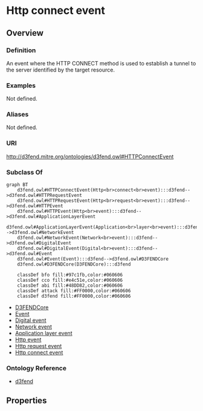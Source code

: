 # Http connect event

## Overview

### Definition
An event where the HTTP CONNECT method is used to establish a tunnel to the server identified by the target resource.

### Examples
Not defined.

### Aliases
Not defined.

### URI
http://d3fend.mitre.org/ontologies/d3fend.owl#HTTPConnectEvent

### Subclass Of
```mermaid
graph BT
    d3fend.owl#HTTPConnectEvent(Http<br>connect<br>event):::d3fend-->d3fend.owl#HTTPRequestEvent
    d3fend.owl#HTTPRequestEvent(Http<br>request<br>event):::d3fend-->d3fend.owl#HTTPEvent
    d3fend.owl#HTTPEvent(Http<br>event):::d3fend-->d3fend.owl#ApplicationLayerEvent
    d3fend.owl#ApplicationLayerEvent(Application<br>layer<br>event):::d3fend-->d3fend.owl#NetworkEvent
    d3fend.owl#NetworkEvent(Network<br>event):::d3fend-->d3fend.owl#DigitalEvent
    d3fend.owl#DigitalEvent(Digital<br>event):::d3fend-->d3fend.owl#Event
    d3fend.owl#Event(Event):::d3fend-->d3fend.owl#D3FENDCore
    d3fend.owl#D3FENDCore(D3FENDCore):::d3fend
    
    classDef bfo fill:#97c1fb,color:#060606
    classDef cco fill:#e4c51e,color:#060606
    classDef abi fill:#48DD82,color:#060606
    classDef attack fill:#FF0000,color:#060606
    classDef d3fend fill:#FF0000,color:#060606
```

- [D3FENDCore](/docs/ontology/reference/model/D3FENDCore/D3FENDCore.md)
- [Event](/docs/ontology/reference/model/D3FENDCore/Event/Event.md)
- [Digital event](/docs/ontology/reference/model/D3FENDCore/Event/Digital%20event/Digital%20event.md)
- [Network event](/docs/ontology/reference/model/D3FENDCore/Event/Digital%20event/Network%20event/Network%20event.md)
- [Application layer event](/docs/ontology/reference/model/D3FENDCore/Event/Digital%20event/Network%20event/Application%20layer%20event/Application%20layer%20event.md)
- [Http event](/docs/ontology/reference/model/D3FENDCore/Event/Digital%20event/Network%20event/Application%20layer%20event/Http%20event/Http%20event.md)
- [Http request event](/docs/ontology/reference/model/D3FENDCore/Event/Digital%20event/Network%20event/Application%20layer%20event/Http%20event/Http%20request%20event/Http%20request%20event.md)
- [Http connect event](/docs/ontology/reference/model/D3FENDCore/Event/Digital%20event/Network%20event/Application%20layer%20event/Http%20event/Http%20request%20event/Http%20connect%20event/Http%20connect%20event.md)


### Ontology Reference
- [d3fend](http://d3fend.mitre.org/ontologies/d3fend.owl#)

## Properties

